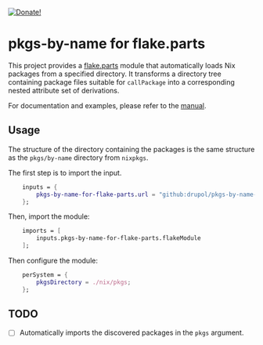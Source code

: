 [![Donate!][donate github]][5]

# pkgs-by-name for flake.parts

This project provides a [flake.parts] module that automatically loads Nix
packages from a specified directory. It transforms a directory tree containing
package files suitable for `callPackage` into a corresponding nested attribute
set of derivations.

For documentation and examples, please refer to the [manual].

## Usage

The structure of the directory containing the packages
is the same structure as the `pkgs/by-name` directory from `nixpkgs`.

The first step is to import the input.

```nix
    inputs = {
        pkgs-by-name-for-flake-parts.url = "github:drupol/pkgs-by-name-for-flake-parts";
    };
```

Then, import the module:

```nix
    imports = [
        inputs.pkgs-by-name-for-flake-parts.flakeModule
    ];
```

Then configure the module:

```nix
    perSystem = {
        pkgsDirectory = ./nix/pkgs;
    };
```

## TODO

- [ ] Automatically imports the discovered packages in the `pkgs` argument.

[flake.parts]: https://flake.parts
[5]: https://github.com/sponsors/drupol
[donate github]: https://img.shields.io/badge/Sponsor-Github-brightgreen.svg?style=flat-square
[manual]: https://nixos.org/manual/nixpkgs/stable/index.html#function-library-lib.filesystem.packagesFromDirectoryRecursive
